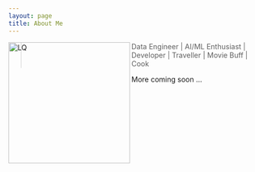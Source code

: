 ```yaml
---
layout: page
title: About Me
---
```



<p class="full-width no-margin"><img src="https://avatars2.githubusercontent.com/u/10030091?s=460&v=4" alt="LQ" style="width:15rem;height:15rem;" align="left"/></p>

<blockquote class="full-width"><p>Data Engineer | AI/ML Enthusiast | Developer | Traveller | Movie Buff | Cook</p></blockquote>

More coming soon ...

